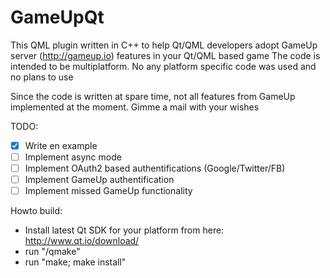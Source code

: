 # GameUpQt

This QML plugin written in C++ to help Qt/QML developers adopt GameUp server (http://gameup.io) features in your Qt/QML based game
The code is intended to be multiplatform. No any platform specific code was used and no plans to use

Since the code is written at spare time, not all features from GameUp implemented at the moment. Gimme a mail with your wishes

TODO:
- [x] Write en example
- [ ] Implement async mode
- [ ] Implement OAuth2 based authentifications (Google/Twitter/FB)
- [ ] Implement GameUp authentification
- [ ] Implement missed GameUp functionality

Howto build:
 * Install latest Qt SDK for your platform from here: http://www.qt.io/download/
 * run "<path to qmake>/qmake"
 * run "make; make install"
